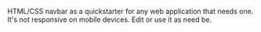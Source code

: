 HTML/CSS navbar as a quickstarter for any web application that needs one. It's not responsive on mobile devices. Edit or use it as need be.
